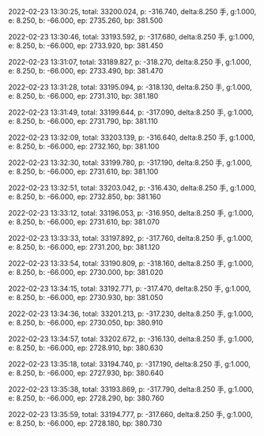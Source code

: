 2022-02-23 13:30:25, total: 33200.024, p: -316.740, delta:8.250 手, g:1.000, e: 8.250, b: -66.000, ep: 2735.260, bp: 381.500

2022-02-23 13:30:46, total: 33193.592, p: -317.680, delta:8.250 手, g:1.000, e: 8.250, b: -66.000, ep: 2733.920, bp: 381.450

2022-02-23 13:31:07, total: 33189.827, p: -318.270, delta:8.250 手, g:1.000, e: 8.250, b: -66.000, ep: 2733.490, bp: 381.470

2022-02-23 13:31:28, total: 33195.094, p: -318.130, delta:8.250 手, g:1.000, e: 8.250, b: -66.000, ep: 2731.310, bp: 381.180

2022-02-23 13:31:49, total: 33199.644, p: -317.090, delta:8.250 手, g:1.000, e: 8.250, b: -66.000, ep: 2731.790, bp: 381.110

2022-02-23 13:32:09, total: 33203.139, p: -316.640, delta:8.250 手, g:1.000, e: 8.250, b: -66.000, ep: 2732.160, bp: 381.100

2022-02-23 13:32:30, total: 33199.780, p: -317.190, delta:8.250 手, g:1.000, e: 8.250, b: -66.000, ep: 2731.610, bp: 381.100

2022-02-23 13:32:51, total: 33203.042, p: -316.430, delta:8.250 手, g:1.000, e: 8.250, b: -66.000, ep: 2732.850, bp: 381.160

2022-02-23 13:33:12, total: 33196.053, p: -316.950, delta:8.250 手, g:1.000, e: 8.250, b: -66.000, ep: 2731.610, bp: 381.070

2022-02-23 13:33:33, total: 33197.892, p: -317.760, delta:8.250 手, g:1.000, e: 8.250, b: -66.000, ep: 2731.200, bp: 381.120

2022-02-23 13:33:54, total: 33190.809, p: -318.160, delta:8.250 手, g:1.000, e: 8.250, b: -66.000, ep: 2730.000, bp: 381.020

2022-02-23 13:34:15, total: 33192.771, p: -317.470, delta:8.250 手, g:1.000, e: 8.250, b: -66.000, ep: 2730.930, bp: 381.050

2022-02-23 13:34:36, total: 33201.213, p: -317.230, delta:8.250 手, g:1.000, e: 8.250, b: -66.000, ep: 2730.050, bp: 380.910

2022-02-23 13:34:57, total: 33202.672, p: -316.130, delta:8.250 手, g:1.000, e: 8.250, b: -66.000, ep: 2728.910, bp: 380.630

2022-02-23 13:35:18, total: 33194.740, p: -317.190, delta:8.250 手, g:1.000, e: 8.250, b: -66.000, ep: 2727.930, bp: 380.640

2022-02-23 13:35:38, total: 33193.869, p: -317.790, delta:8.250 手, g:1.000, e: 8.250, b: -66.000, ep: 2728.290, bp: 380.760

2022-02-23 13:35:59, total: 33194.777, p: -317.660, delta:8.250 手, g:1.000, e: 8.250, b: -66.000, ep: 2728.180, bp: 380.730